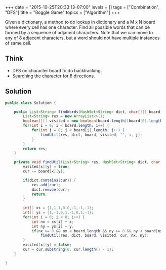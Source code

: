 +++
date = "2015-10-25T20:33:13-07:00"
levels = []
tags = ["Combination", "DFS"]
title = "Boggle Game"
topics = ["Algorithm"]
+++

Given a dictionary, a method to do lookup in dictionary and a M x N board where every cell has one character. Find all possible words that can be formed by a sequence of adjacent characters. Note that we can move to any of 8 adjacent characters, but a word should not have multiple instances of same cell.
<!--more-->
## Think 
- DFS on character board to do backtracking. 
- Searching the character for 8 directions.


## Solution
```java
public class Solution {

	public List<String> findWords(HashSet<String> dict, char[][] board) {
		List<String> res = new ArrayList<>();
		boolean[][] visited = new boolean[board.length][board[0].length];
		for(int i = 0; i < board.length; i++) {
			for(int j = 0; j < board[i].length; j++) {
				findUtil(res, dict, board, visited, "", i, j);
			}
		}
		return res;
	}

	private void findUtil(List<String> res, HashSet<String> dict, char[][] board, boolean[][] visited, String cur, int x, int y) {
		visited[x][y] = true;
		cur += board[x][y];

		if(dict.contains(cur)) {
			res.add(cur);
			dict.remvoe(cur);
			return;
		}
		
		int[] xs = {1,1,1,0,0,-1,-1,-1};
		int[] ys = {1,-1,0,1,-1,0,1,-1};
		for(int i = 0; i < 8; i++) {
			int nx = xs[i] + x;
			int ny = ys[i] + y;
			if(nx >= 0 && nx < board.length && ny >= 0 && ny < board[nx].length && !visited[nx][ny])
				findUtil(res, dict, board, visited, cur, nx, ny);
		}
		visited[x][y] = false;
		cur = cur.substring(0, cur.length() - 1);
	}

}
```